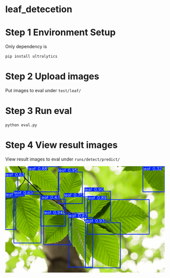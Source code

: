 # leaf_detecetion

# Step 1 Environment Setup
Only dependency is 
```
pip install ultralytics
```

# Step 2 Upload images
Put images to eval under `test/leaf/`


# Step 3 Run eval
```
python eval.py
```

# Step 4 View result images
View result images to eval under `runs/detect/predict/`

![Detected leaf](runs/detect/predict/tree_leaves.jpg)
